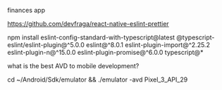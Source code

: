 finances app

https://github.com/devfraga/react-native-eslint-prettier

npm install eslint-config-standard-with-typescript@latest @typescript-eslint/eslint-plugin@^5.0.0 eslint@^8.0.1 eslint-plugin-import@^2.25.2 eslint-plugin-n@^15.0.0 eslint-plugin-promise@^6.0.0 typescript@*


what is the best AVD to mobile development?


cd ~/Android/Sdk/emulator && ./emulator -avd Pixel_3_API_29
